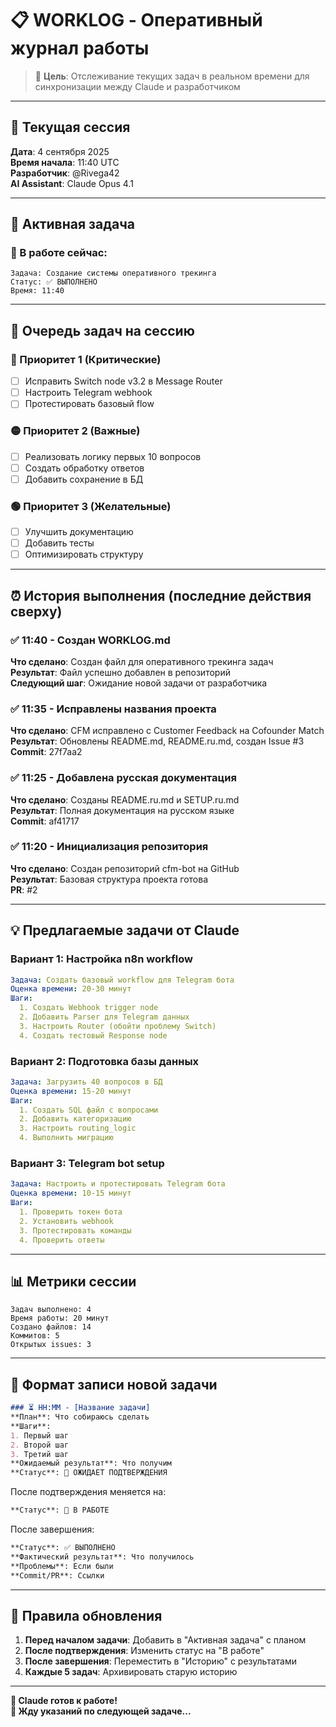 # 📋 WORKLOG - Оперативный журнал работы

> 🎯 **Цель**: Отслеживание текущих задач в реальном времени для синхронизации между Claude и разработчиком

---

## 🔄 Текущая сессия
**Дата**: 4 сентября 2025  
**Время начала**: 11:40 UTC  
**Разработчик**: @Rivega42  
**AI Assistant**: Claude Opus 4.1

---

## 📌 Активная задача

### 🚧 В работе сейчас:
```
Задача: Создание системы оперативного трекинга
Статус: ✅ ВЫПОЛНЕНО
Время: 11:40
```

---

## 📝 Очередь задач на сессию

### 🔴 Приоритет 1 (Критические)
- [ ] Исправить Switch node v3.2 в Message Router
- [ ] Настроить Telegram webhook
- [ ] Протестировать базовый flow

### 🟡 Приоритет 2 (Важные)
- [ ] Реализовать логику первых 10 вопросов
- [ ] Создать обработку ответов
- [ ] Добавить сохранение в БД

### 🟢 Приоритет 3 (Желательные)
- [ ] Улучшить документацию
- [ ] Добавить тесты
- [ ] Оптимизировать структуру

---

## ⏰ История выполнения (последние действия сверху)

### ✅ 11:40 - Создан WORKLOG.md
**Что сделано**: Создан файл для оперативного трекинга задач  
**Результат**: Файл успешно добавлен в репозиторий  
**Следующий шаг**: Ожидание новой задачи от разработчика

### ✅ 11:35 - Исправлены названия проекта
**Что сделано**: CFM исправлено с Customer Feedback на Cofounder Match  
**Результат**: Обновлены README.md, README.ru.md, создан Issue #3  
**Commit**: 27f7aa2

### ✅ 11:25 - Добавлена русская документация
**Что сделано**: Созданы README.ru.md и SETUP.ru.md  
**Результат**: Полная документация на русском языке  
**Commit**: af41717

### ✅ 11:20 - Инициализация репозитория
**Что сделано**: Создан репозиторий cfm-bot на GitHub  
**Результат**: Базовая структура проекта готова  
**PR**: #2

---

## 💡 Предлагаемые задачи от Claude

### Вариант 1: Настройка n8n workflow
```yaml
Задача: Создать базовый workflow для Telegram бота
Оценка времени: 20-30 минут
Шаги:
  1. Создать Webhook trigger node
  2. Добавить Parser для Telegram данных
  3. Настроить Router (обойти проблему Switch)
  4. Создать тестовый Response node
```

### Вариант 2: Подготовка базы данных
```yaml
Задача: Загрузить 40 вопросов в БД
Оценка времени: 15-20 минут
Шаги:
  1. Создать SQL файл с вопросами
  2. Добавить категоризацию
  3. Настроить routing_logic
  4. Выполнить миграцию
```

### Вариант 3: Telegram bot setup
```yaml
Задача: Настроить и протестировать Telegram бота
Оценка времени: 10-15 минут
Шаги:
  1. Проверить токен бота
  2. Установить webhook
  3. Протестировать команды
  4. Проверить ответы
```

---

## 📊 Метрики сессии

```
Задач выполнено: 4
Время работы: 20 минут
Создано файлов: 14
Коммитов: 5
Открытых issues: 3
```

---

## 🎯 Формат записи новой задачи

```markdown
### ⏳ HH:MM - [Название задачи]
**План**: Что собираюсь сделать
**Шаги**:
1. Первый шаг
2. Второй шаг
3. Третий шаг
**Ожидаемый результат**: Что получим
**Статус**: 🔄 ОЖИДАЕТ ПОДТВЕРЖДЕНИЯ
```

После подтверждения меняется на:
```markdown
**Статус**: 🚧 В РАБОТЕ
```

После завершения:
```markdown
**Статус**: ✅ ВЫПОЛНЕНО
**Фактический результат**: Что получилось
**Проблемы**: Если были
**Commit/PR**: Ссылки
```

---

## 🔄 Правила обновления

1. **Перед началом задачи**: Добавить в "Активная задача" с планом
2. **После подтверждения**: Изменить статус на "В работе"
3. **После завершения**: Переместить в "Историю" с результатами
4. **Каждые 5 задач**: Архивировать старую историю

---

**🤖 Claude готов к работе!**  
**👤 Жду указаний по следующей задаче...**